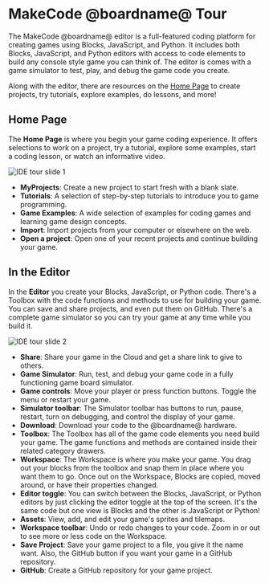 # MakeCode @boardname@ Tour

The MakeCode @boardname@ editor is a full-featured coding platform for creating games using Blocks, JavaScript, and Python. It includes both Blocks, JavaScript, and Python editors with access to code elements to build any console style game you can think of. The editor is comes with a game simulator to test, play, and debug the game code you create.

Along with the editor, there are resources on the [Home Page](@homeurl@) to create projects, try tutorials, explore examples, do lessons, and more!

## Home Page

The **Home Page** is where you begin your game coding experience. It offers selections to work on a project, try a tutorial, explore some examples, start a coding lesson, or watch an informative video.

![IDE tour slide 1](/static/ide-tour/ide-tour1.png)

* **MyProjects**: Create a new project to start fresh with a blank slate.
* **Tutorials**: A selection of step-by-step tutorials to introduce you to game programming.
* **Game Examples**: A wide selection of examples for coding games and learning game design concepts.
* **Import**: Import projects from your computer or elsewhere on the web.
* **Open a project**: Open one of your recent projects and continue building your game.

## In the Editor

In the **Editor** you create your Blocks, JavaScript, or Python code. There's a Toolbox with the code functions and methods to use for building your game. You can save and share projects, and even put them on GitHub. There's a complete game simulator so you can try your game at any time while you build it.

![IDE tour slide 2](/static/ide-tour/ide-tour2.png)

* **Share**: Share your game in the Cloud and get a share link to give to others.
* **Game Simulator**: Run, test, and debug your game code in a fully functioning game board simulator.
* **Game controls**: Move your player or press function buttons. Toggle the menu or restart your game.
* **Simulator toolbar**: The Simulator toolbar has buttons to run, pause, restart, turn on debugging, and control the display of your game. 
* **Download**: Download your code to the @boardname@ hardware.
* **Toolbox**: The Toolbox has all of the game code elements you need build your game. The game functions and methods are contained inside their related category drawers.
* **Workspace**: The Workspace is where you make your game. You drag out your blocks from the toolbox and snap them in place where you want them to go. Once out on the Workspace, Blocks are copied, moved around, or have their properties changed.
* **Editor toggle**: You can switch between the Blocks, JavaScript, or Python editors by just clicking the editor toggle at the top of the screen. It's the same code but one view is Blocks and the other is JavaScript or Python!
* **Assets**: View, add, and edit your game's sprites and tilemaps.
* **Workspace toolbar**: Undo or redo changes to your code. Zoom in or out to see more or less code on the Workspace.
* **Save Project**: Save your game project to a file, you give it the name want. Also, the GitHub button if you want your game in a GitHub repository.
* **GitHub**: Create a GitHub repository for your game project.
